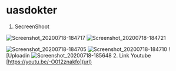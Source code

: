 # uasdokter
1. SecreenShoot

![Screenshot_20200718-184717](https://user-images.githubusercontent.com/37542158/87852297-e8d05c00-c92a-11ea-920d-6668cedb08b6.png)
![Screenshot_20200718-184721](https://user-images.githubusercontent.com/37542158/87852307-f8e83b80-c92a-11ea-8d29-83de6fa0660a.png)

![Screenshot_20200718-184705](https://user-images.githubusercontent.com/37542158/87852326-2503bc80-c92b-11ea-92a3-c15a8dd0c5d0.png)
![Screenshot_20200718-184710](https://user-images.githubusercontent.com/37542158/87852331-2e8d2480-c92b-11ea-9c17-ae0052226f36.png)
![Uploadin
![Screenshot_20200718-185648](https://user-images.githubusercontent.com/37542158/87852357-70b66600-c92b-11ea-9177-b10a2c9b746f.png)
2. Link Youtube
[https://youtu.be/-O012znakfo](url)
